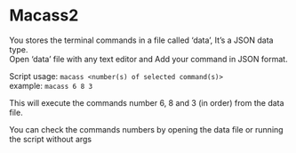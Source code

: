 <h1><a id="Macass2_0"></a>Macass2</h1>
<p>You stores the terminal commands in a file called ‘data’, It’s a JSON data type.<br>
Open ‘data’ file with any text editor and Add your command in JSON format.</p>
<p>Script usage: <code>macass &lt;number(s) of selected command(s)&gt;</code><br>
example: <code>macass 6 8 3</code></p>
<p>This will execute the commands number 6, 8 and 3 (in order) from the data file.</p>
<p>You can check the commands numbers by opening the data file or running the script without args</p>
